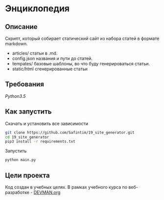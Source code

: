 # Энциклопедия

## Описание

Скрипт, который собирает статический сайт из набора статей в формате markdown.


* articles/ статьи в .md.
* config.json названия и пути до статей.
* tempates/ базовые шаблоны, во что буду генерироваться статьи.
* static/html сгенерированные статьи


## Требования

*Python3.5*

## Как запустить

Скачать и установить все зависимости

```sh
git clone https://github.com/Safintim/19_site_generator.git
cd 19_site_generator
pip3 install -r requirements.txt
```

Запустить
```sh
python main.py
```

## Цели проекта

Код создан в учебных целях. В рамках учебного курса по веб-разработке - [DEVMAN.org](https://devman.org)

